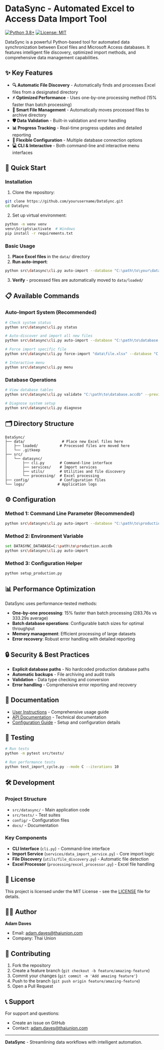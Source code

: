 # DataSync - Automated Excel to Access Data Import Tool

[![Python 3.8+](https://img.shields.io/badge/python-3.8+-blue.svg)](https://www.python.org/downloads/)
[![License: MIT](https://img.shields.io/badge/License-MIT-yellow.svg)](https://opensource.org/licenses/MIT)

DataSync is a powerful Python-based tool for automated data synchronization between Excel files and Microsoft Access databases. It features intelligent file discovery, optimized import methods, and comprehensive data management capabilities.

## ✨ Key Features

- **🔍 Automatic File Discovery** - Automatically finds and processes Excel files from a designated directory
- **⚡ Optimized Performance** - Uses one-by-one processing method (15% faster than batch processing)
- **📁 Smart File Management** - Automatically moves processed files to archive directory
- **🛡️ Data Validation** - Built-in validation and error handling
- **📊 Progress Tracking** - Real-time progress updates and detailed reporting
- **🔧 Flexible Configuration** - Multiple database connection options
- **💻 CLI & Interactive** - Both command-line and interactive menu interfaces

## 🚀 Quick Start

### Installation

1. Clone the repository:
```bash
git clone https://github.com/yourusername/DataSync.git
cd DataSync
```

2. Set up virtual environment:
```bash
python -m venv venv
venv\Scripts\activate  # Windows
pip install -r requirements.txt
```

### Basic Usage

1. **Place Excel files** in the `data/` directory
2. **Run auto-import**:
```bash
python src\datasync\cli.py auto-import --database "C:\path\to\your\database.accdb"
```
3. **Verify** - processed files are automatically moved to `data/loaded/`

## 📋 Available Commands

### Auto-Import System (Recommended)
```bash
# Check system status
python src\datasync\cli.py status

# Auto-discover and import all new files
python src\datasync\cli.py auto-import --database "C:\path\to\database.accdb"

# Force import specific file
python src\datasync\cli.py force-import "data\file.xlsx" --database "C:\path\to\database.accdb"

# Interactive menu
python src\datasync\cli.py menu
```

### Database Operations
```bash
# View database tables
python src\datasync\cli.py validate "C:\path\to\database.accdb" --preview

# Diagnose system setup
python src\datasync\cli.py diagnose
```

## 🗂️ Directory Structure

```
DataSync/
├── data/                 # Place new Excel files here
│   ├── loaded/          # Processed files are moved here
│   └── .gitkeep
├── src/
│   └── datasync/
│       ├── cli.py       # Command-line interface
│       ├── services/    # Import services
│       ├── utils/       # Utilities and file discovery
│       └── processing/  # Excel processing
├── config/              # Configuration files
└── logs/               # Application logs
```

## ⚙️ Configuration

### Method 1: Command Line Parameter (Recommended)
```bash
python src\datasync\cli.py auto-import --database "C:\path\to\production.accdb"
```

### Method 2: Environment Variable
```bash
set DATASYNC_DATABASE=C:\path\to\production.accdb
python src\datasync\cli.py auto-import
```

### Method 3: Configuration Helper
```bash
python setup_production.py
```

## 📊 Performance Optimization

DataSync uses performance-tested methods:

- **One-by-one processing**: 15% faster than batch processing (283.76s vs 333.29s average)
- **Batch database operations**: Configurable batch sizes for optimal throughput
- **Memory management**: Efficient processing of large datasets
- **Error recovery**: Robust error handling with detailed reporting

## 🔒 Security & Best Practices

- **Explicit database paths** - No hardcoded production database paths
- **Automatic backups** - File archiving and audit trails
- **Validation** - Data type checking and conversion
- **Error handling** - Comprehensive error reporting and recovery

## 📖 Documentation

- [User Instructions](User_Instructions.md) - Comprehensive usage guide
- [API Documentation](docs/) - Technical documentation
- [Configuration Guide](config/) - Setup and configuration details

## 🧪 Testing

```bash
# Run tests
python -m pytest src/tests/

# Run performance tests
python test_import_cycle.py --mode C --iterations 10
```

## 🛠️ Development

### Project Structure
- `src/datasync/` - Main application code
- `src/tests/` - Test suites
- `config/` - Configuration files
- `docs/` - Documentation

### Key Components
- **CLI Interface** (`cli.py`) - Command-line interface
- **Import Service** (`services/data_import_service.py`) - Core import logic
- **File Discovery** (`utils/file_discovery.py`) - Automatic file detection
- **Excel Processor** (`processing/excel_processor.py`) - Excel file handling

## 📝 License

This project is licensed under the MIT License - see the [LICENSE](LICENSE) file for details.

## 👨‍💻 Author

**Adam Daves**
- Email: adam.daves@thaiunion.com
- Company: Thai Union

## 🤝 Contributing

1. Fork the repository
2. Create a feature branch (`git checkout -b feature/amazing-feature`)
3. Commit your changes (`git commit -m 'Add amazing feature'`)
4. Push to the branch (`git push origin feature/amazing-feature`)
5. Open a Pull Request

## 📞 Support

For support and questions:
- Create an issue on GitHub
- Contact: adam.daves@thaiunion.com

---

**DataSync** - Streamlining data workflows with intelligent automation.
